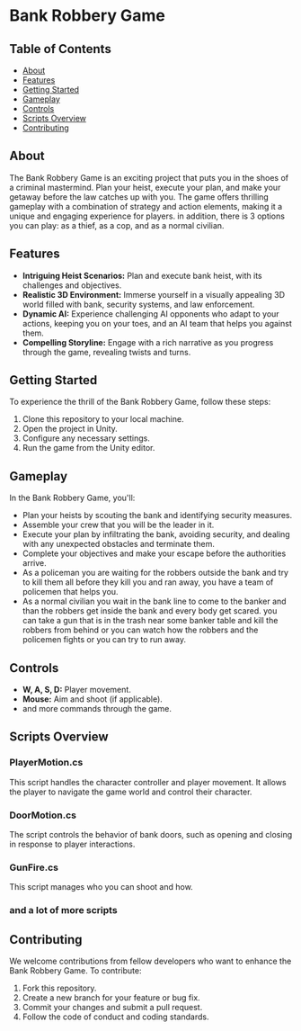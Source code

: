 # Bank Robbery Game

## Table of Contents

- [About](#about)
- [Features](#features)
- [Getting Started](#getting-started)
- [Gameplay](#gameplay)
- [Controls](#controls)
- [Scripts Overview](#scripts-overview)
- [Contributing](#contributing)

## About

The Bank Robbery Game is an exciting project that puts you in the shoes of a criminal mastermind. Plan your heist, execute your plan, and make your getaway before the law catches up with you. The game offers thrilling gameplay with a combination of strategy and action elements, making it a unique and engaging experience for players.
in addition, there is 3 options you can play: as a thief, as a cop, and as a normal civilian.

## Features

- **Intriguing Heist Scenarios:** Plan and execute bank heist, with its challenges and objectives.
- **Realistic 3D Environment:** Immerse yourself in a visually appealing 3D world filled with bank, security systems, and law enforcement.
- **Dynamic AI:** Experience challenging AI opponents who adapt to your actions, keeping you on your toes, and an AI team that helps you against them.
- **Compelling Storyline:** Engage with a rich narrative as you progress through the game, revealing twists and turns.

## Getting Started

To experience the thrill of the Bank Robbery Game, follow these steps:

1. Clone this repository to your local machine.
2. Open the project in Unity.
3. Configure any necessary settings.
4. Run the game from the Unity editor.

## Gameplay

In the Bank Robbery Game, you'll:

- Plan your heists by scouting the bank and identifying security measures.
- Assemble your crew that you will be the leader in it.
- Execute your plan by infiltrating the bank, avoiding security, and dealing with any unexpected obstacles and terminate them.
- Complete your objectives and make your escape before the authorities arrive.
- As a policeman you are waiting for the robbers outside the bank and try to kill them all before they kill you and ran away, you have a team of policemen that helps you.
- As a normal civilian you wait in the bank line to come to the banker and than the robbers get inside the bank and every body get scared. you can take a gun that is in the trash near some banker table and kill the robbers from behind or you can watch how the robbers and the policemen fights or you can try to run away.

## Controls

- **W, A, S, D:** Player movement.
- **Mouse:** Aim and shoot (if applicable).
- and more commands through the game.

## Scripts Overview

### PlayerMotion.cs

This script handles the character controller and player movement. It allows the player to navigate the game world and control their character.

### DoorMotion.cs

The script controls the behavior of bank doors, such as opening and closing in response to player interactions.

### GunFire.cs

This script manages who you can shoot and how.

### and a lot of more scripts



## Contributing

We welcome contributions from fellow developers who want to enhance the Bank Robbery Game. To contribute:

1. Fork this repository.
2. Create a new branch for your feature or bug fix.
3. Commit your changes and submit a pull request.
4. Follow the code of conduct and coding standards.
